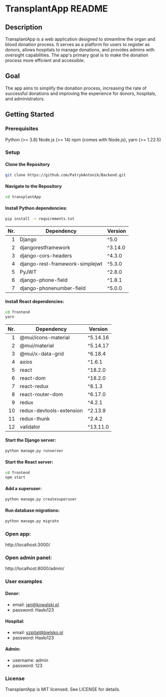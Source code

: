 # TransplantApp README

## Description

TransplantApp is a web application designed to streamline the organ and blood donation process. It serves as a platform
for users to register as donors, allows hospitals to manage donations, and provides admins with oversight capabilities.
The app's primary goal is to make the donation process more efficient and accessible.

## Goal

The app aims to simplify the donation process, increasing the rate of successful donations and improving the experience
for donors, hospitals, and administrators.

## Getting Started

### Prerequisites

Python (>= 3.8)
Node.js (>= 14)
npm (comes with Node.js),
yarn (>= 1.22.5)

### Setup

#### Clone the Repository

```bash
git clone https://github.com/PatrykAntonik/Backend.git
```

#### Navigate to the Repository

```bash
cd transplantApp
```

#### Install Python dependencies:

```bash
pip install -r requirements.txt
```

| Nr. | Dependency                      | Version |
|----:|---------------------------------|---------|
|   1 | Django                          | ^5.0    |
|   2 | djangorestframework             | ^3.14.0 |
|   3 | django-cors-headers             | ^4.3.0  |
|   4 | django-rest-framework-simplejwt | ^5.3.0  |
|   5 | PyJWT                           | ^2.8.0  |
|   6 | django-phone-field              | ^1.8.1  |
|   7 | django-phonenumber-field        | ^5.0.0  |

#### Install React dependencies:

```bash
cd frontend
yarn
```

| Nr. | Dependency               | Version  |
|----:|--------------------------|----------|
|   1 | @mui/icons-material      | ^5.14.16 |
|   2 | @mui/material            | ^5.14.17 |
|   3 | @mui/x-data-grid         | ^6.18.4  |
|   4 | axios                    | ^1.6.1   |
|   5 | react                    | ^18.2.0  |
|   6 | react-dom                | ^18.2.0  |
|   7 | react-redux              | ^8.1.3   |
|   8 | react-router-dom         | ^6.17.0  |
|   9 | redux                    | ^4.2.1   |
|  10 | redux-devtools-extension | ^2.13.9  |
|  11 | redux-thunk              | ^2.4.2   |
|  12 | validator                | ^13.11.0 |



#### Start the Django server:

```bash
python manage.py runserver
```

#### Start the React server:

```bash
cd frontend
npm start
```

#### Add a superuser:

```bash
python manage.py createsuperuser
```
#### Run database migrations:

```bash
python manage.py migrate
```

### Open app:
http://localhost:3000/

### Open admin panel:
http://localhost:8000/admin/

### User examples

#### Donor:

- email: jan@kowalski.pl
- password: Hasło123

#### Hospital:

- email: szpital@bielsko.pl
- password: Hasło123

#### Admin:
- username: admin
- password: 123

### License

TransplantApp is MIT licensed. See LICENSE for details.

